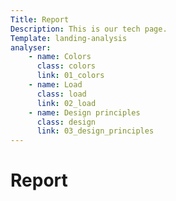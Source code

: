 ```yaml
---
Title: Report
Description: This is our tech page.
Template: landing-analysis
analyser:
    - name: Colors
      class: colors
      link: 01_colors
    - name: Load
      class: load
      link: 02_load
    - name: Design principles
      class: design
      link: 03_design_principles
---
```


Report
==========================